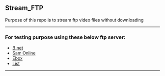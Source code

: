 ## Stream_FTP
Purpose of this repo is to stream ftp video files without downloading

------------------

### For testing purpose using these below ftp server:
- [B.net](http://server4.ftpbd.net/)
- [Sam Online](http://172.16.50.4/)
- [Ebox](http://fs.ebox.live/)
- [List](https://www.pcbuilderbd.com/networking/all-bdix-ftp-server-bd-list-2021/?fbclid=IwAR12gzTbkVb-YksKcqtjlbIb7QAhxfO4AKg4NgnEkBGxalTE2G1az3ptbYw)
-----------------
